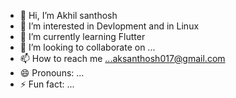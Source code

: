 - 👋 Hi, I’m Akhil santhosh
- 👀 I’m interested in  Devlopment and in Linux
- 🌱 I’m currently learning Flutter
- 💞️ I’m looking to collaborate on ...
- 📫 How to reach me ...aksanthosh017@gmail.com
- 😄 Pronouns: ...
- ⚡ Fun fact: ...

<!---
Akhil-vk18/Akhil-vk18 is a ✨ special ✨ repository because its `README.md` (this file) appears on your GitHub profile.
You can click the Preview link to take a look at your changes.
--->
